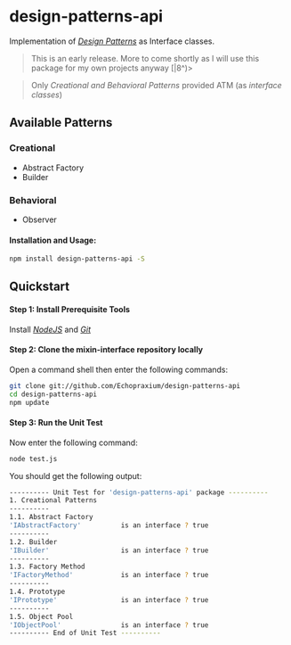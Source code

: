 # design-patterns-api

Implementation of [_Design Patterns_](https://en.wikipedia.org/wiki/Software_design_pattern) as Interface classes.
>This is an early release. More to come shortly as I will use this package for my own projects anyway [|8^)>  

>Only _Creational and Behavioral Patterns_ provided ATM (as _interface classes_)

## Available Patterns

### Creational
* Abstract Factory
* Builder
 
### Behavioral
* Observer

#### Installation and Usage:
```bash
npm install design-patterns-api -S
```

## Quickstart
#### Step 1: Install Prerequisite Tools
Install [_NodeJS_](https://nodejs.org/en/) and [_Git_](https://git-scm.com/)

#### Step 2: Clone the mixin-interface repository locally
Open a command shell then enter the following commands:
```bash
git clone git://github.com/Echopraxium/design-patterns-api
cd design-patterns-api
npm update
```

#### Step 3: Run the Unit Test
Now enter the following command:
```bash
node test.js
```

You should get the following output:
```bash
---------- Unit Test for 'design-patterns-api' package ----------
1. Creational Patterns
----------
1.1. Abstract Factory
'IAbstractFactory'          is an interface ? true
----------
1.2. Builder
'IBuilder'                  is an interface ? true
----------
1.3. Factory Method
'IFactoryMethod'            is an interface ? true
----------
1.4. Prototype
'IPrototype'                is an interface ? true
----------
1.5. Object Pool
'IObjectPool'               is an interface ? true
---------- End of Unit Test ----------
```